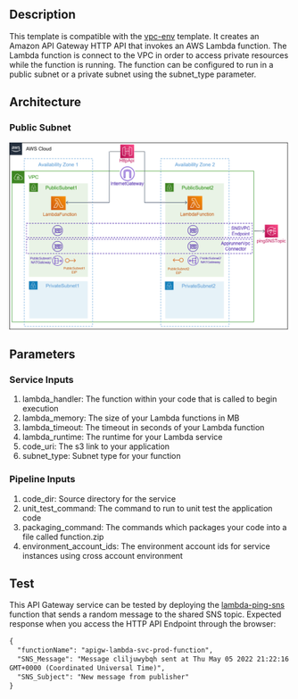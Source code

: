 ## Description

This template is compatible with the [vpc-env](../../environment-templates/vpc-env) template. It creates an Amazon API Gateway HTTP API that invokes an AWS Lambda function. The Lambda function is connect to the VPC in order to access private resources while the function is running. The function can be configured to run in a public subnet or a private subnet using the subnet_type parameter. 

## Architecture

### Public Subnet
![apigw-lambda-public-srv](../apigw-lambda-public-srv.png)

## Parameters

### Service Inputs

1. lambda_handler: The function within your code that is called to begin execution
2. lambda_memory: The size of your Lambda functions in MB
3. lambda_timeout: The timeout in seconds of your Lambda function
4. lambda_runtime: The runtime for your Lambda service
5. code_uri: The s3 link to your application
6. subnet_type: Subnet type for your function

### Pipeline Inputs

1. code_dir: Source directory for the service
2. unit_test_command: The command to run to unit test the application code
3. packaging_command: The commands which packages your code into a file called function.zip
4. environment_account_ids: The environment account ids for service instances using cross account environment

## Test
This API Gateway service can be tested by deploying the [lambda-ping-sns](https://github.com/aws-samples/aws-proton-sample-services/tree/main/lambda-ping-sns) function that sends a random message to the shared SNS topic. Expected response when you access the HTTP API Endpoint through the browser:
```
{
  "functionName": "apigw-lambda-svc-prod-function",
  "SNS_Message": "Message cliljuwybqh sent at Thu May 05 2022 21:22:16 GMT+0000 (Coordinated Universal Time)",
  "SNS_Subject": "New message from publisher"
}
```